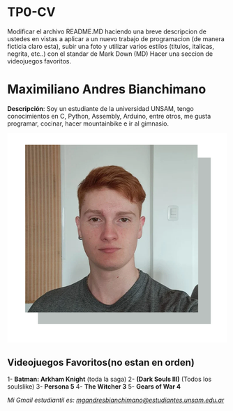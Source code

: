 # TP0-CV

Modificar el archivo README.MD haciendo una breve descripcion de ustedes en vistas a aplicar a un nuevo trabajo de programacion (de manera ficticia claro esta), subir una foto y utilizar varios estilos (titulos, italicas, negrita, etc..) con el standar de Mark Down (MD)
Hacer una seccion de videojuegos favoritos.

# Maximiliano Andres Bianchimano

**Descripción**: Soy un estudiante de la universidad UNSAM, tengo conocimientos en C, Python, Assembly, Arduino, entre otros, me gusta programar, cocinar, hacer mountainbike e ir al gimnasio.

![Foto](foto.png)

## Videojuegos Favoritos(no estan en orden)

1- **Batman: Arkham Knight** (toda la saga)
2- **(Dark Souls III)** (Todos los soulslike)
3- **Persona 5**
4- **The Witcher 3**
5- **Gears of War 4**

_Mi Gmail estudiantil es: [mgandresbianchimano@estudiantes.unsam.edu.ar](mailto:mgandresbianchimano@estudiantes.unsam.edu.ar)_
